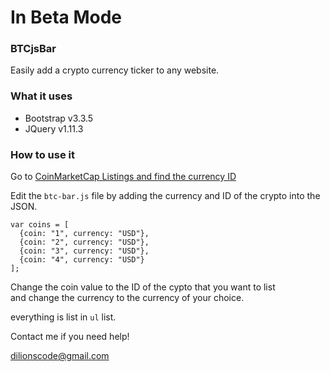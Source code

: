 # In Beta Mode

### BTCjsBar

Easily add a crypto currency ticker to any website.

### What it uses
* Bootstrap v3.3.5
* JQuery v1.11.3

### How to use it

Go to <a href="https://api.coinmarketcap.com/v2/listings/">CoinMarketCap Listings and find the currency ID</a>

Edit the `btc-bar.js` file by adding the currency and ID of the crypto into the JSON.

```
var coins = [
  {coin: "1", currency: "USD"},
  {coin: "2", currency: "USD"},
  {coin: "3", currency: "USD"},
  {coin: "4", currency: "USD"}
];
```

Change the coin value to the ID of the cypto that you want to list </br>
and change the currency to the currency of your choice.

everything is list in `ul` list.

Contact me if you need help!

dilionscode@gmail.com
